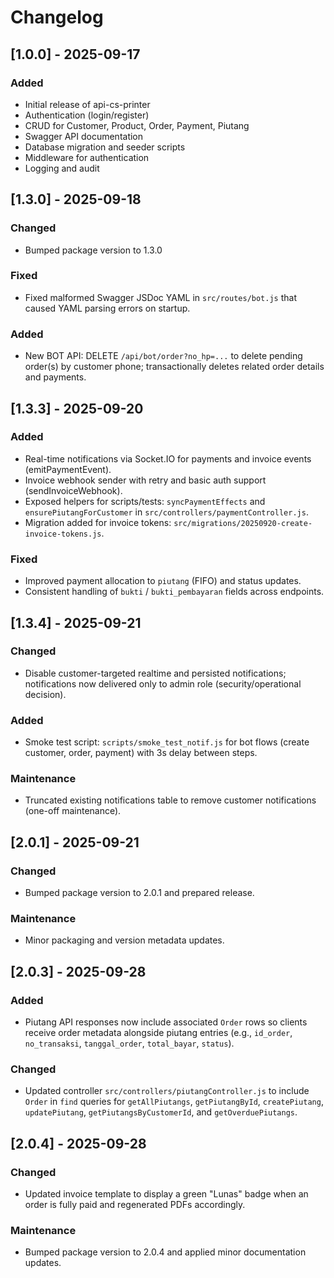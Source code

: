 # Changelog

## [1.0.0] - 2025-09-17
### Added
- Initial release of api-cs-printer
- Authentication (login/register)
- CRUD for Customer, Product, Order, Payment, Piutang
- Swagger API documentation
- Database migration and seeder scripts
- Middleware for authentication
- Logging and audit

## [1.3.0] - 2025-09-18
### Changed
- Bumped package version to 1.3.0

### Fixed
- Fixed malformed Swagger JSDoc YAML in `src/routes/bot.js` that caused YAML parsing errors on startup.

### Added
- New BOT API: DELETE `/api/bot/order?no_hp=...` to delete pending order(s) by customer phone; transactionally deletes related order details and payments.


## [1.3.3] - 2025-09-20
### Added
- Real-time notifications via Socket.IO for payments and invoice events (emitPaymentEvent).
- Invoice webhook sender with retry and basic auth support (sendInvoiceWebhook).
- Exposed helpers for scripts/tests: `syncPaymentEffects` and `ensurePiutangForCustomer` in `src/controllers/paymentController.js`.
- Migration added for invoice tokens: `src/migrations/20250920-create-invoice-tokens.js`.

### Fixed
- Improved payment allocation to `piutang` (FIFO) and status updates.
- Consistent handling of `bukti` / `bukti_pembayaran` fields across endpoints.


## [1.3.4] - 2025-09-21
### Changed
- Disable customer-targeted realtime and persisted notifications; notifications now delivered only to admin role (security/operational decision).

### Added
- Smoke test script: `scripts/smoke_test_notif.js` for bot flows (create customer, order, payment) with 3s delay between steps.

### Maintenance
- Truncated existing notifications table to remove customer notifications (one-off maintenance).


## [2.0.1] - 2025-09-21
### Changed
- Bumped package version to 2.0.1 and prepared release.

### Maintenance
- Minor packaging and version metadata updates.


## [2.0.3] - 2025-09-28
### Added
- Piutang API responses now include associated `Order` rows so clients receive order metadata alongside piutang entries (e.g., `id_order`, `no_transaksi`, `tanggal_order`, `total_bayar`, `status`).

### Changed
- Updated controller `src/controllers/piutangController.js` to include `Order` in `find` queries for `getAllPiutangs`, `getPiutangById`, `createPiutang`, `updatePiutang`, `getPiutangsByCustomerId`, and `getOverduePiutangs`.
## [2.0.4] - 2025-09-28
### Changed
- Updated invoice template to display a green "Lunas" badge when an order is fully paid and regenerated PDFs accordingly.
### Maintenance
- Bumped package version to 2.0.4 and applied minor documentation updates.


